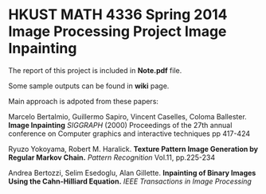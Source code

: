 HKUST MATH 4336 Spring 2014 Image Processing Project 
Image Inpainting
================

The report of this project is included in **Note.pdf** file.

Some sample outputs can be found in **wiki** page.

Main approach is adpoted from these papers:

Marcelo Bertalmio, Guillermo Sapiro, Vincent Caselles, Coloma Ballester. **Image Inpainting** *SIGGRAPH* (2000) Proceedings of the 27th annual conference on Computer graphics and interactive techniques pp 417-424

Ryuzo Yokoyama, Robert M. Haralick. **Texture Pattern Image Generation by Regular Markov Chain.** *Pattern Recognition* Vol.11, pp.225-234

Andrea Bertozzi, Selim Esedoglu, Alan Gillette. **Inpainting of Binary Images Using the Cahn-Hilliard Equation.** *IEEE Transactions in Image Processing*
